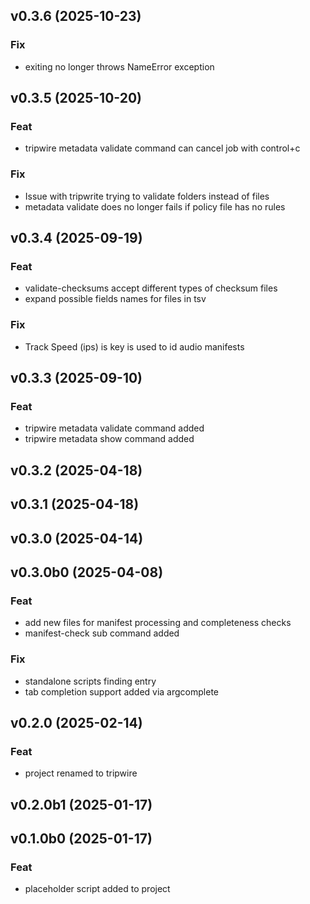 ## v0.3.6 (2025-10-23)

### Fix

- exiting no longer throws NameError exception

## v0.3.5 (2025-10-20)

### Feat

- tripwire metadata validate command can cancel job with control+c

### Fix

- Issue with tripwrite trying to validate folders instead of files
- metadata validate does no longer fails if policy file has no rules

## v0.3.4 (2025-09-19)

### Feat

- validate-checksums accept different types of checksum files
- expand possible fields names for files in tsv

### Fix

- Track Speed (ips) is key is used to id audio manifests

## v0.3.3 (2025-09-10)

### Feat

- tripwire metadata validate command added
- tripwire metadata show command added

## v0.3.2 (2025-04-18)

## v0.3.1 (2025-04-18)

## v0.3.0 (2025-04-14)

## v0.3.0b0 (2025-04-08)

### Feat

- add new files for manifest processing and completeness checks
- manifest-check sub command added

### Fix

- standalone scripts finding entry
- tab completion support added via argcomplete

## v0.2.0 (2025-02-14)

### Feat

- project renamed to tripwire

## v0.2.0b1 (2025-01-17)

## v0.1.0b0 (2025-01-17)

### Feat

- placeholder script added to project
